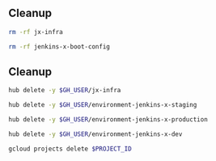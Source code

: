 <!-- .slide: class="center" -->
<!-- .slide: data-background="data-background="linear-gradient(to bottom right, rgba(25,151,181,0.8), rgba(87,185,72,0.8)), url(../img/background/cleanup.jpg) center / cover" -->
## Cleanup

```bash
rm -rf jx-infra

rm -rf jenkins-x-boot-config
```


<!-- .slide: class="center" -->
<!-- .slide: data-background="data-background="linear-gradient(to bottom right, rgba(25,151,181,0.8), rgba(87,185,72,0.8)), url(../img/background/cleanup.jpg) center / cover" -->
## Cleanup

```bash
hub delete -y $GH_USER/jx-infra

hub delete -y $GH_USER/environment-jenkins-x-staging

hub delete -y $GH_USER/environment-jenkins-x-production

hub delete -y $GH_USER/environment-jenkins-x-dev

gcloud projects delete $PROJECT_ID
```
